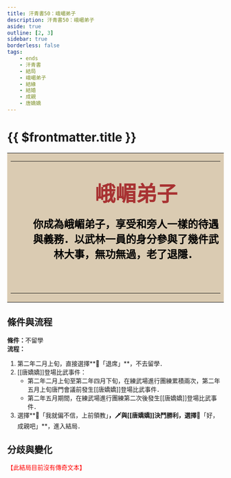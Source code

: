 ```yaml
---
title: 汗青書50：峨嵋弟子
description: 汗青書50：峨嵋弟子
aside: true
outline: [2, 3]
sidebar: true
borderless: false
tags:
    - ends
    - 汗青書
    - 結局
    - 峨嵋弟子
    - 結緣
    - 結婚
    - 成親
    - 唐嬌嬌
---
```


# {{ $frontmatter.title }}

<table style="text-align:center;">
    <tr>
        <td WIDTH=565 BGCOLOR="#dacbb2">
            <hr><br>
            <font size="7" color="#a83232"><strong>&emsp;&emsp;峨嵋弟子</strong></font>
            <br>
            <br>
            <font size="5" color="000000">
            <strong>
            &emsp;&emsp;你成為峨嵋弟子，享受和旁人一樣的待遇<br>
            &emsp;&emsp;與義務．以武林一員的身分參與了幾件武<br>
            &emsp;&emsp;林大事，無功無過，老了退隱．<br>
            &emsp;&emsp;<br>
            <br>
            </strong>
            </font>
            <hr>
        </td>
    </tr>
</table>

## 條件與流程

<strong>條件：</strong>不留學<br>
**流程：**<br>
1. 第二年二月上旬，直接選擇**📖「退席」**，不去留學．
2. [[唐嬌嬌]]登場比武事件：
   + 第二年二月上旬至第二年四月下旬，在練武場進行團練累積兩次，第二年五月上旬唐門會議前發生[[唐嬌嬌]]登場比武事件．
   + 第二年五月期間，在練武場進行團練第二次後發生[[唐嬌嬌]]登場比武事件．
3. 選擇**📖「我就偏不信，上前領教」**，🗡️與[[唐嬌嬌]]決鬥勝利，選擇**📖「好，成親吧」**，進入結局．

## 分歧與變化
<span style="color: red;">【此結局目前沒有傳奇文本】</span>
